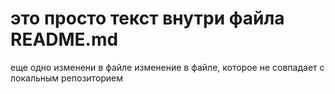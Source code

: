 # это просто текст внутри файла README.md

еще одно изменени в файле
изменение в файле, которое не совпадает с локальным репозиторием
